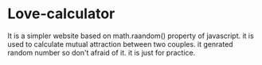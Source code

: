 # Love-calculator
It is a simpler website based on math.raandom() property of javascript. it is used to calculate mutual attraction between two couples. it genrated random number so don't afraid of  it. it is just for practice.
